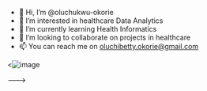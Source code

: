 - 👋 Hi, I’m @oluchukwu-okorie
- 👀 I’m interested in healthcare Data Analytics
- 🌱 I’m currently learning Health Informatics
- 💞️ I’m looking to collaborate on projects in healthcare
- 📫 You can reach me on oluchibetty.okorie@gmail.com

<![image](https://user-images.githubusercontent.com/60434185/209579042-b5df920e-458c-4524-801b-ba4be432773a.png)

--->

